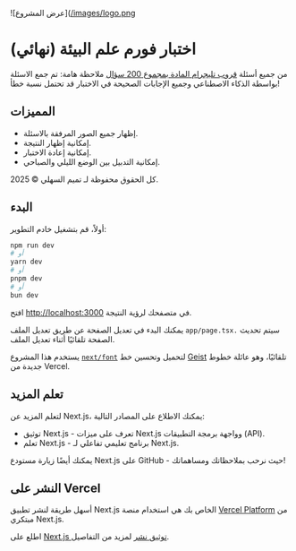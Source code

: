 ![عرض المشروع]([/images/logo.png](https://final-ecology-form.vercel.app/assets/overview.png)
# اختبار فورم علم البيئة (نهائي)

من جميع أسئلة [قروب تليجرام المادة بمجموع 200 سؤال](https://t.me/+qTLPMOCOk54wODVk)
ملاحظة هامة: تم جمع الاسئلة بواسطة الذكاء الاصطناعي وجميع الإجابات الصحيحة في الاختبار قد تحتمل نسبة خطأ!

## المميزات

- إظهار جميع الصور المرفقة بالاسئلة.
- إمكانية إظهار النتيجة.
- إمكانية إعادة الاختبار.
- إمكانية التدبيل بين الوضع الليلي والصباحي.

كل الحقوق محفوظة لـ تميم السهلي © 2025.

## البدء

أولاً، قم بتشغيل خادم التطوير:

```bash
npm run dev
# أو
yarn dev
# أو
pnpm dev
# أو
bun dev
```
افتح [http://localhost:3000](http://localhost:3000) في متصفحك لرؤية النتيجة.

يمكنك البدء في تعديل الصفحة عن طريق تعديل الملف `app/page.tsx.` سيتم تحديث الصفحة تلقائيًا أثناء تعديل الملف.

يستخدم هذا المشروع [`next/font`](https://nextjs.org/docs/app/building-your-application/optimizing/fonts) لتحميل وتحسين خط [Geist](https://vercel.com/font) تلقائيًا، وهو عائلة خطوط جديدة من Vercel.

## تعلم المزيد

لتعلم المزيد عن Next.js، يمكنك الاطلاع على المصادر التالية:

- توثيق Next.js - تعرف على ميزات Next.js وواجهة برمجة التطبيقات (API).
- تعلم Next.js - برنامج تعليمي تفاعلي لـ Next.js.

يمكنك أيضًا زيارة مستودع Next.js على GitHub - حيث نرحب بملاحظاتك ومساهماتك!

## النشر على Vercel

أسهل طريقة لنشر تطبيق Next.js الخاص بك هي استخدام منصة [Vercel Platform](https://vercel.com/new?utm_medium=default-template&filter=next.js&utm_source=create-next-app&utm_campaign=create-next-app-readme) من مبتكري Next.js.

اطلع على [Next.js توثيق نشر](https://nextjs.org/docs/app/building-your-application/deploying) لمزيد من التفاصيل.
